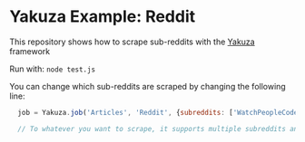 Yakuza Example: Reddit
======================

This repository shows how to scrape sub-reddits with the [Yakuza](https://github.com/Narzerus/yakuza) framework

Run with:
`node test.js`

You can change which sub-reddits are scraped by changing the following line:

```javascript
  job = Yakuza.job('Articles', 'Reddit', {subreddits: ['WatchPeopleCode']});

  // To whatever you want to scrape, it supports multiple subreddits and will return one big response.
```